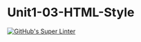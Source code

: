 # Unit1-03-HTML-Style
[![GitHub's Super Linter](https://github.com/ICS2O-Programming-MariaG/Unit1-03-HTML-Style/workflows/GitHub's%20Super%20Linter/badge.svg)](https://github.com/ICS2O-Programming-MariaG/Unit1-03-HTML-Style/actions)